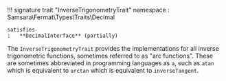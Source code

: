 !!! signature trait "InverseTrigonometryTrait"
    namespace
    :   Samsara\Fermat\Types\Traits\Decimal
    
    satisfies
    :   **DecimalInterface** (partially)

The `InverseTrigonometryTrait` provides the implementations for all inverse trigonometric functions, sometimes referred to as "arc functions". These are sometimes abbreviated in programming languages as `a`, such as `atan` which is equivalent to `arctan` which is equivalent to `inverseTangent`.